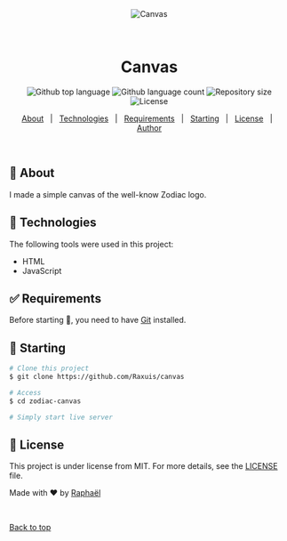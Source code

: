 <div align="center" id="top"> 
  <img src="./.github/app.gif" alt="Canvas" />

  &#xa0;

  <!-- <a href="https://canvas.netlify.app">Demo</a> -->
</div>

<h1 align="center">Canvas</h1>

<p align="center">
  <img alt="Github top language" src="https://img.shields.io/github/languages/top/Raxuis/zodiac-canvas?color=56BEB8">

  <img alt="Github language count" src="https://img.shields.io/github/languages/count/Raxuis/zodiac-canvas?color=56BEB8">

  <img alt="Repository size" src="https://img.shields.io/github/repo-size/Raxuis/zodiac-canvas?color=56BEB8">

  <img alt="License" src="https://img.shields.io/github/license/Raxuis/zodiac-canvas?color=56BEB8">

  <!-- <img alt="Github issues" src="https://img.shields.io/github/issues/Raxuis/canvas?color=56BEB8" /> -->

  <!-- <img alt="Github forks" src="https://img.shields.io/github/forks/Raxuis/canvas?color=56BEB8" /> -->

  <!-- <img alt="Github stars" src="https://img.shields.io/github/stars/Raxuis/canvas?color=56BEB8" /> -->
</p>

<!-- Status -->

<!-- <h4 align="center"> 
	🚧  Canvas 🚀 Under construction...  🚧
</h4> 

<hr> -->

<p align="center">
  <a href="#dart-about">About</a> &#xa0; | &#xa0; 
  <a href="#rocket-technologies">Technologies</a> &#xa0; | &#xa0;
  <a href="#white_check_mark-requirements">Requirements</a> &#xa0; | &#xa0;
  <a href="#checkered_flag-starting">Starting</a> &#xa0; | &#xa0;
  <a href="#memo-license">License</a> &#xa0; | &#xa0;
  <a href="https://github.com/Raxuis" target="_blank">Author</a>
</p>

<br>

## :dart: About ##

I made a simple canvas of the well-know Zodiac logo.
## :rocket: Technologies ##

The following tools were used in this project:

- HTML
- JavaScript

## :white_check_mark: Requirements ##

Before starting :checkered_flag:, you need to have [Git](https://git-scm.com) installed.

## :checkered_flag: Starting ##

```bash
# Clone this project
$ git clone https://github.com/Raxuis/canvas

# Access
$ cd zodiac-canvas

# Simply start live server

```

## :memo: License ##

This project is under license from MIT. For more details, see the [LICENSE](LICENSE.md) file.


Made with :heart: by <a href="https://github.com/Raxuis" target="_blank">Raphaël</a>

&#xa0;

<a href="#top">Back to top</a>
